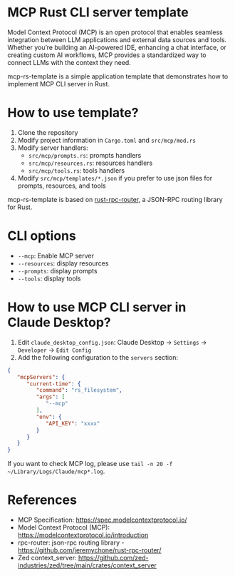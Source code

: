 MCP Rust CLI server template
=============================

Model Context Protocol (MCP) is an open protocol that enables seamless integration between LLM applications
and external data sources and tools. Whether you’re building an AI-powered IDE, enhancing a chat interface,
or creating custom AI workflows, MCP provides a standardized way to connect LLMs with the context they need.

mcp-rs-template is a simple application template that demonstrates how to implement MCP CLI server in Rust.

# How to use template?

1. Clone the repository
2. Modify project information in `Cargo.toml` and `src/mcp/mod.rs`
3. Modify server handlers:
    - `src/mcp/prompts.rs`: prompts handlers
    - `src/mcp/resources.rs`: resources handlers
    - `src/mcp/tools.rs`: tools handlers
4. Modify `src/mcp/templates/*.json` if you prefer to use json files for prompts, resources, and tools

mcp-rs-template is based on [rust-rpc-router](https://github.com/jeremychone/rust-rpc-router), a JSON-RPC routing
library for Rust.

# CLI options

* `--mcp`: Enable MCP server
* `--resources`: display resources
* `--prompts`: display prompts
* `--tools`: display tools

# How to use MCP CLI server in Claude Desktop?

1. Edit `claude_desktop_config.json`: Claude Desktop -> `Settings` -> `Developer` -> `Edit Config` 
2. Add the following configuration to the `servers` section:

```json
{
   "mcpServers": {
      "current-time": {
         "command": "rs_filesystem",
         "args": [
            "--mcp"
         ],
         "env": {
            "API_KEY": "xxxx"
         }
      }
   }
}
```

If you want to check MCP log, please use `tail -n 20 -f ~/Library/Logs/Claude/mcp*.log`.


# References

* MCP Specification: https://spec.modelcontextprotocol.io/
* Model Context Protocol (MCP): https://modelcontextprotocol.io/introduction
* rpc-router: json-rpc routing library - https://github.com/jeremychone/rust-rpc-router/
* Zed context_server: https://github.com/zed-industries/zed/tree/main/crates/context_server
